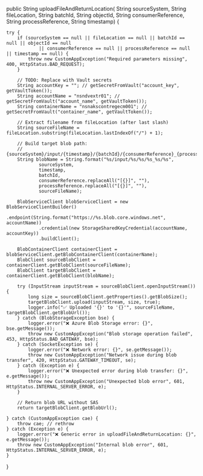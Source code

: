 public String uploadFileAndReturnLocation(
        String sourceSystem,
        String fileLocation,
        String batchId,
        String objectId,
        String consumerReference,
        String processReference,
        String timestamp) {

    try {
        if (sourceSystem == null || fileLocation == null || batchId == null || objectId == null 
                || consumerReference == null || processReference == null || timestamp == null) {
            throw new CustomAppException("Required parameters missing", 400, HttpStatus.BAD_REQUEST);
        }

        // TODO: Replace with Vault secrets
        String accountKey = ""; // getSecretFromVault("account_key", getVaultToken());
        String accountName = "nsndvextr01"; // getSecretFromVault("account_name", getVaultToken());
        String containerName = "nsnakscontregecm001"; // getSecretFromVault("container_name", getVaultToken());

        // Extract filename from fileLocation (after last slash)
        String sourceFileName = fileLocation.substring(fileLocation.lastIndexOf("/") + 1);

        // Build target blob path:
        // {sourceSystem}/input/{timestamp}/{batchId}/{consumerReference}_{processReference}/{fileName}
        String blobName = String.format("%s/input/%s/%s/%s_%s/%s",
                sourceSystem,
                timestamp,
                batchId,
                consumerReference.replaceAll("[{}]", ""),
                processReference.replaceAll("[{}]", ""),
                sourceFileName);

        BlobServiceClient blobServiceClient = new BlobServiceClientBuilder()
                .endpoint(String.format("https://%s.blob.core.windows.net", accountName))
                .credential(new StorageSharedKeyCredential(accountName, accountKey))
                .buildClient();

        BlobContainerClient containerClient = blobServiceClient.getBlobContainerClient(containerName);
        BlobClient sourceBlobClient = containerClient.getBlobClient(sourceFileName);
        BlobClient targetBlobClient = containerClient.getBlobClient(blobName);

        try (InputStream inputStream = sourceBlobClient.openInputStream()) {
            long size = sourceBlobClient.getProperties().getBlobSize();
            targetBlobClient.upload(inputStream, size, true);
            logger.info("✅ Uploaded '{}' to '{}'", sourceFileName, targetBlobClient.getBlobUrl());
        } catch (BlobStorageException bse) {
            logger.error("❌ Azure Blob Storage error: {}", bse.getMessage());
            throw new CustomAppException("Blob storage operation failed", 453, HttpStatus.BAD_GATEWAY, bse);
        } catch (SocketException se) {
            logger.error("❌ Network error: {}", se.getMessage());
            throw new CustomAppException("Network issue during blob transfer", 420, HttpStatus.GATEWAY_TIMEOUT, se);
        } catch (Exception e) {
            logger.error("❌ Unexpected error during blob transfer: {}", e.getMessage());
            throw new CustomAppException("Unexpected blob error", 601, HttpStatus.INTERNAL_SERVER_ERROR, e);
        }

        // Return blob URL without SAS
        return targetBlobClient.getBlobUrl();

    } catch (CustomAppException cae) {
        throw cae; // rethrow
    } catch (Exception e) {
        logger.error("❌ Generic error in uploadFileAndReturnLocation: {}", e.getMessage());
        throw new CustomAppException("Internal blob error", 601, HttpStatus.INTERNAL_SERVER_ERROR, e);
    }
}
